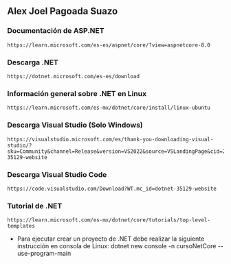 ## Alex Joel Pagoada Suazo

### Documentación de ASP.NET
    https://learn.microsoft.com/es-es/aspnet/core/?view=aspnetcore-8.0

### Descarga .NET
    https://dotnet.microsoft.com/es-es/download

### Información general sobre .NET en Linux
    https://learn.microsoft.com/es-mx/dotnet/core/install/linux-ubuntu

### Descarga Visual Studio (Solo Windows)
    https://visualstudio.microsoft.com/es/thank-you-downloading-visual-studio/?sku=Community&channel=Release&version=VS2022&source=VSLandingPage&cid=2030&passive=false&WT.mc_id=dotnet-35129-website

### Descarga Visual Studio Code
    https://code.visualstudio.com/Download?WT.mc_id=dotnet-35129-website

### Tutorial de .NET
    https://learn.microsoft.com/es-mx/dotnet/core/tutorials/top-level-templates

* Para ejecutar crear un proyecto de .NET debe realizar la siguiente instrucción en consola de Linux:
    dotnet new console -n cursoNetCore --use-program-main